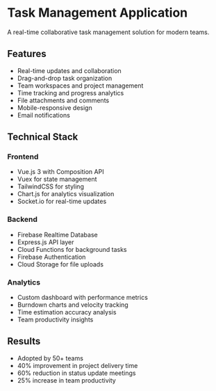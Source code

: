 # Task Management Application

A real-time collaborative task management solution for modern teams.

## Features

- Real-time updates and collaboration
- Drag-and-drop task organization
- Team workspaces and project management
- Time tracking and progress analytics
- File attachments and comments
- Mobile-responsive design
- Email notifications

## Technical Stack

### Frontend
- Vue.js 3 with Composition API
- Vuex for state management
- TailwindCSS for styling
- Chart.js for analytics visualization
- Socket.io for real-time updates

### Backend
- Firebase Realtime Database
- Express.js API layer
- Cloud Functions for background tasks
- Firebase Authentication
- Cloud Storage for file uploads

### Analytics
- Custom dashboard with performance metrics
- Burndown charts and velocity tracking
- Time estimation accuracy analysis
- Team productivity insights

## Results
- Adopted by 50+ teams
- 40% improvement in project delivery time
- 60% reduction in status update meetings
- 25% increase in team productivity 